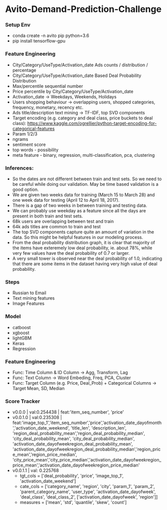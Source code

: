 # Avito-Demand-Prediction-Challenge

### Setup Env
- conda create -n avito pip python=3.6
- pip install tensorflow-gpu


### Feature Engineering
- City/Category/UseType/Activation_date Ads counts / distribution / percentage
- City/Category/UseType/Activation_date Based Deal Probability Distribution
- Max/percentile sequential number
- Price percentile by City/Category/UseType/Activation_date
- Activation_date -> Weekdays, Weekends, Holidays
- Users shopping behaviour -> overlapping users, shopped categories, frequency, monetary, recency etc.
- Ads title/description text mining -> TF-IDF, top SVD components
- Target encoding (e.g. category and deal class, price buckets to deal class): https://www.kaggle.com/ogrellier/python-target-encoding-for-categorical-features
- Param 1/2/3
- ngrams
- sentiment score
- top words - possibility
- meta feature - binary, regression, multi-classification, pca, clustering

### Inferences:
- So the dates are not different between train and test sets. So we need to be careful while doing our validation. May be time based validation is a good option.
- We are given two weeks data for training (March 15 to March 28) and one week data for testing (April 12 to April 18, 2017).
- There is a gap of two weeks in between training and testing data.
- We can probably use weekday as a feature since all the days are present in both train and test sets.
- 68k users are overlapping between test and train
- 64k ads titles are common to train and test
- The top SVD components capture quite an amount of variation in the data. So this might be helpful features in our modeling process.
- From the deal probability distribution graph, it is clear that majority of the items have exteremely low deal probability, ie. about 78%, while very few values have the deal probability of 0.7 or larger.
- A very small tower is observed near the deal probability of 1.0, indicating that there are some items in the dataset having very high value of deal probability.

### Steps
- Russian to Email
- Text mining features
- Image Features

### Model
- catboost 
- xgboost
- lightGBM
- Keras
- Regression

### Feature Engineering
- Func: Time Column & ID Column -> Agg, Transform, Lag
- Func: Text Column -> Word Embeding, Freq, PCA, Cluster
- Func: Target Column (e.g. Price, Deal_Prob) + Categorical Columns -> Target Mean, SD, Median

### Score Tracker
- v0.0.0 | val:0.254438 | feat:'item_seq_number', 'price'
- v0.0.1.0 | val:0.235308 | feat:'image_top_1','item_seq_number','price','activation_date_dayofmonth','activation_date_weekend', 'title_len', 'description_len', 'region_deal_probability_mean','region_deal_probability_median', 'city_deal_probability_mean', 'city_deal_probability_median', 'activation_date_dayofweekregion_deal_probability_mean', 'activation_date_dayofweekregion_deal_probability_median','region_price_mean','region_price_median', 'city_price_mean','city_price_median','activation_date_dayofweekregion_price_mean','activation_date_dayofweekregion_price_median'
- v0.0.1.1 | val: 0.225768
	- tgt_cols = ['deal_probability', 'price', 'image_top_1', 'activation_date_weekend']
	- cate_cols = ['category_name', 'region', 'city', 'param_1', 'param_2', 'parent_category_name', 'user_type', 'activation_date_dayofweek', 'deal_class', 'deal_class_2', ['activation_date_dayofweek', 'region']]
	- measures = ['mean', 'std', 'quantile', 'skew', 'count']